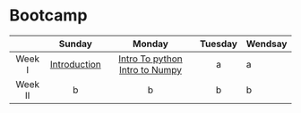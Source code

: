 # Bootcamp

|   	|  Sunday 	|  Monday 	|  Tuesday 	|  Wendsay 	|
|:-:	|:-:	|:-:	|:-:	|---	|
|  Week I 	|  [Introduction](https://github.com/alkhonain/Bootcamp/blob/main/Materials/DS%20Life%20Cycle.pdf) 	|   [Intro To python]() [Intro to Numpy](https://github.com/alkhonain/Bootcamp/blob/main/Materials/intro_to_numpy.ipynb) 	|   a	|  a 	|
|  Week II 	|  b 	|   b	|   b	|  b 	|
